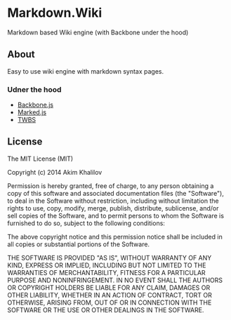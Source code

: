 # Markdown.Wiki
Markdown based Wiki engine (with Backbone under the hood)

## About
Easy to use wiki engine with markdown syntax pages.


### Udner the hood
- [Backbone.js](https://github.com/jashkenas/backbone)
- [Marked.js](https://github.com/chjj/marjed)
- [TWBS](https://github.com/twbs)

## License

The MIT License (MIT)

Copyright (c) 2014 Akim Khalilov

Permission is hereby granted, free of charge, to any person obtaining a copy
of this software and associated documentation files (the "Software"), to deal
in the Software without restriction, including without limitation the rights
to use, copy, modify, merge, publish, distribute, sublicense, and/or sell
copies of the Software, and to permit persons to whom the Software is
furnished to do so, subject to the following conditions:

The above copyright notice and this permission notice shall be included in all
copies or substantial portions of the Software.

THE SOFTWARE IS PROVIDED "AS IS", WITHOUT WARRANTY OF ANY KIND, EXPRESS OR
IMPLIED, INCLUDING BUT NOT LIMITED TO THE WARRANTIES OF MERCHANTABILITY,
FITNESS FOR A PARTICULAR PURPOSE AND NONINFRINGEMENT. IN NO EVENT SHALL THE
AUTHORS OR COPYRIGHT HOLDERS BE LIABLE FOR ANY CLAIM, DAMAGES OR OTHER
LIABILITY, WHETHER IN AN ACTION OF CONTRACT, TORT OR OTHERWISE, ARISING FROM,
OUT OF OR IN CONNECTION WITH THE SOFTWARE OR THE USE OR OTHER DEALINGS IN THE
SOFTWARE.
